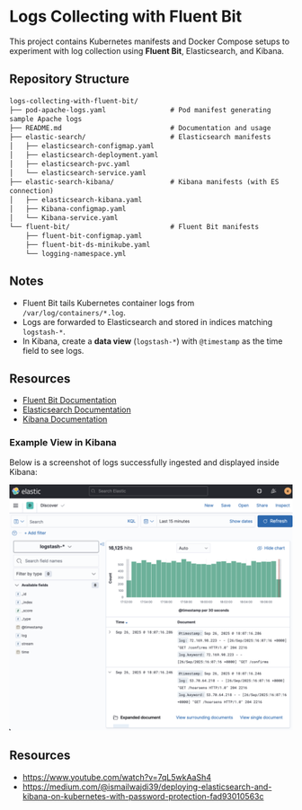 # Logs Collecting with Fluent Bit

This project contains Kubernetes manifests and Docker Compose setups to experiment with log collection using **Fluent Bit**, Elasticsearch, and Kibana.

## Repository Structure

```
logs-collecting-with-fluent-bit/
├── pod-apache-logs.yaml                # Pod manifest generating sample Apache logs
├── README.md                           # Documentation and usage
├── elastic-search/                     # Elasticsearch manifests
│   ├── elasticsearch-configmap.yaml
│   ├── elasticsearch-deployment.yaml
│   ├── elasticsearch-pvc.yaml
│   └── elasticsearch-service.yaml
├── elastic-search-kibana/              # Kibana manifests (with ES connection)
│   ├── elasticsearch-kibana.yaml
│   ├── Kibana-configmap.yaml
│   └── Kibana-service.yaml
└── fluent-bit/                         # Fluent Bit manifests
    ├── fluent-bit-configmap.yaml
    ├── fluent-bit-ds-minikube.yaml
    └── logging-namespace.yml
```

## Notes
- Fluent Bit tails Kubernetes container logs from `/var/log/containers/*.log`.
- Logs are forwarded to Elasticsearch and stored in indices matching `logstash-*`.
- In Kibana, create a **data view** (`logstash-*`) with `@timestamp` as the time field to see logs.

## Resources

- [Fluent Bit Documentation](https://docs.fluentbit.io/)
- [Elasticsearch Documentation](https://www.elastic.co/guide/en/elasticsearch/reference/index.html)
- [Kibana Documentation](https://www.elastic.co/guide/en/kibana/current/index.html)

### Example View in Kibana

Below is a screenshot of logs successfully ingested and displayed inside Kibana:

<img src="kibana.png" alt="Kibana Logs View" width="800"/>

## Resources
- https://www.youtube.com/watch?v=7qL5wkAaSh4
- https://medium.com/@ismailwajdi39/deploying-elasticsearch-and-kibana-on-kubernetes-with-password-protection-fad93010563c